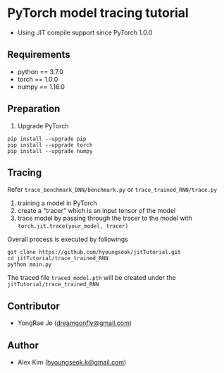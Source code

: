 # PyTorch model tracing tutorial 
+ Using JIT compile support since PyTorch 1.0.0

## Requirements
+ python == 3.7.0
+ torch == 1.0.0
+ numpy == 1.16.0

## Preparation
1. Upgrade PyTorch
```
pip install --upgrade pip
pip install --upgrade torch
pip install --upgrade numpy
```

## Tracing 
Refer ```trace_benchmark_DNN/benchmark.py``` or ```trace_trained_RNN/trace.py```

1. training a model in PyTorch
2. create a "tracer" which is an input tensor of the model
3. trace model by passing through the tracer to the model with ```torch.jit.trace(your_model, tracer)```

Overall process is executed by followings
```
git clone https://github.com/hyoungseok/jitTutorial.git
cd jitTutorial/trace_trained_RNN
python main.py
```
The traced file ```traced_model.pth``` will be created under the ```jitTutorial/trace_trained_RNN```

## Contributor
+ YongRae Jo (dreamgonfly@gmail.com)

## Author
+ Alex Kim (hyoungseok.k@gmail.com)
